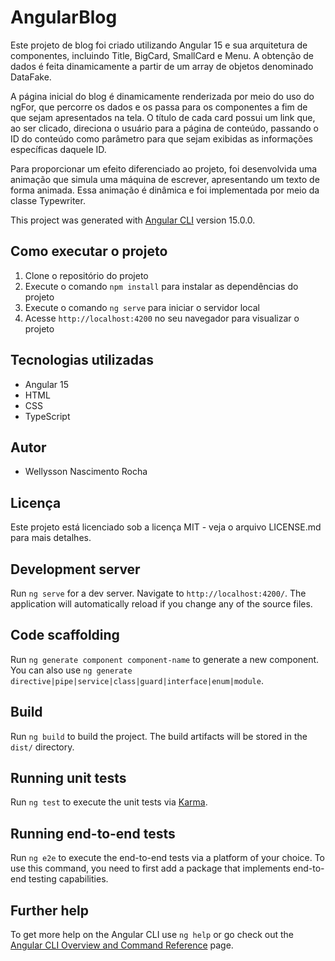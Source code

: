# AngularBlog

Este projeto de blog foi criado utilizando Angular 15 e sua arquitetura de componentes, incluindo Title, BigCard, SmallCard e Menu. A obtenção de dados é feita dinamicamente a partir de um array de objetos denominado DataFake.

A página inicial do blog é dinamicamente renderizada por meio do uso do ngFor, que percorre os dados e os passa para os componentes a fim de que sejam apresentados na tela. O título de cada card possui um link que, ao ser clicado, direciona o usuário para a página de conteúdo, passando o ID do conteúdo como parâmetro para que sejam exibidas as informações específicas daquele ID.

Para proporcionar um efeito diferenciado ao projeto, foi desenvolvida uma animação que simula uma máquina de escrever, apresentando um texto de forma animada. Essa animação é dinâmica e foi implementada por meio da classe Typewriter.

This project was generated with [Angular CLI](https://github.com/angular/angular-cli) version 15.0.0.

## Como executar o projeto

1. Clone o repositório do projeto
2. Execute o comando `npm install` para instalar as dependências do projeto
3. Execute o comando `ng serve` para iniciar o servidor local
4. Acesse `http://localhost:4200` no seu navegador para visualizar o projeto

## Tecnologias utilizadas

* Angular 15
* HTML
* CSS
* TypeScript

## Autor

* Wellysson Nascimento Rocha

## Licença

Este projeto está licenciado sob a licença MIT - veja o arquivo LICENSE.md para mais detalhes.

## Development server

Run `ng serve` for a dev server. Navigate to `http://localhost:4200/`. The application will automatically reload if you change any of the source files.

## Code scaffolding

Run `ng generate component component-name` to generate a new component. You can also use `ng generate directive|pipe|service|class|guard|interface|enum|module`.

## Build

Run `ng build` to build the project. The build artifacts will be stored in the `dist/` directory.

## Running unit tests

Run `ng test` to execute the unit tests via [Karma](https://karma-runner.github.io).

## Running end-to-end tests

Run `ng e2e` to execute the end-to-end tests via a platform of your choice. To use this command, you need to first add a package that implements end-to-end testing capabilities.

## Further help

To get more help on the Angular CLI use `ng help` or go check out the [Angular CLI Overview and Command Reference](https://angular.io/cli) page.
